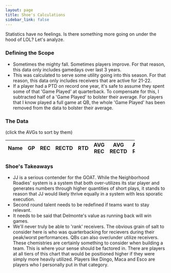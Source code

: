 ```yaml
---
layout: page
title: Shoe's Calculations
sidebar_link: false
---
```


<head>
  <link rel="stylesheet" href="https://cdn.datatables.net/1.10.20/css/jquery.dataTables.min.css">
  <link rel="stylesheet" href="jquery.dynatable.css">
  <!-- <link rel="stylesheet" href="https://cdn.datatables.net/1.10.20/css/jquery.dataTables.responsive.min.css"> -->
  <script src="https://ajax.googleapis.com/ajax/libs/jquery/3.4.1/jquery.min.js"></script>
  <script src="https://cdn.datatables.net/1.10.20/js/jquery.dataTables.min.js"></script>
  <!-- <script src="https://cdn.datatables.net/1.10.20/js/jquery.dataTables.responsive.min.js"></script> -->
  <script src="jquery.dynatable.js"></script>

  <script>$(document).ready(function() {
  
    function custom_writer(rowIndex, record, columns, cellWriter) {
	row = '<tr>';
	row += '<td>' + record.name + '</td>';
	row += '<td>' + record.gp + '</td>';
        row += '<td>' + record.rec + '</td>';
	row += '<td>' + record.rectd + '</td>';
        row += '<td>' + record.rtd + '</td>';
        row += '<td>' + record.avgrec + '</td>';
	row += '<td>' + record.avgrectd + '</td>';
        row += '<td>' + record.avgrtd + '</td>';
        row += '</tr>';
	return row;
	}
  
      $('#advanced').dynatable({
        features:{
          paginate: false,
          search: false,
          recordCount: false,
          perPageSelect: false
        },
	writers: {
		_rowWriter: custom_writer
	},
        dataset: {
          records: {{site.data.advanced | jsonify}}
        }
      });
      
  });</script>
  
</head>

Statistics have no feelings. Is there something more going on under the hood of LOL? Let's analyze.

### Defining the Scope
- Sometimes the mighty fall. Sometimes players improve. For that reason, this data only includes gamedays over last 3 years.
- This was calculated to serve some utility going into this season. For that reason, this data only includes receivers that are active for 21-22.
- If a player had a PTD on record one year, it's safe to assume they spent some of that 'Game Played' at quarterback. To compensate for this, I subtracted half of a 'Game Played' to bolster their average. For players that I know played a full game at QB, the whole 'Game Played' has been removed from the data to bolster their average.

### The Data
(click the AVGs to sort by them)

<table id="advanced" class="display responsive nowrap" style="width:80%">
    <thead>
      <th>Name</th>
      <th>GP</th>
      <th>REC</th>
      <th>RECTD</th>
      <th>RTD</th>
      <th>AVG REC</th>
      <th>AVG RECTD</th>
      <th>AVG RTD</th>
    </thead>
    <tbody>
    </tbody>
</table>

### Shoe's Takeaways
- JJ is a serious contender for the GOAT. While the Neighborhood Roadies' system is a system that both over-utilizes its star player and generates numbers through higher quantities of short plays, it stands to reason that JJ would likely thrive equally in a system with less sporatic execution.
- Second round talent needs to be redefined if teams want to stay relevant.
- It needs to be said that Delmonte's value as running back will win games.
- We'll never truly be able to 'rank' receivers. The obvious grain of salt to consider here is who was quarterbacking for recievers during their peak/worst performances. QBs can also over/under utilize receivers. These chemistries are certainly something to consider when building a team. This is where your sense should be factored in. There are players at all tiers of this chart that would be positioned higher if they were simply more heavily utilized. Players like Dingo, Maca and Esco are players who I personally put in that category.
